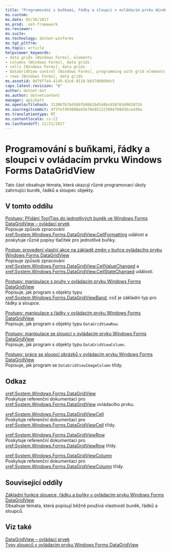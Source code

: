 ```yaml
---
title: "Programování s buňkami, řádky a sloupci v ovládacím prvku Windows Forms DataGridView"
ms.custom: 
ms.date: 03/30/2017
ms.prod: .net-framework
ms.reviewer: 
ms.suite: 
ms.technology: dotnet-winforms
ms.tgt_pltfrm: 
ms.topic: article
helpviewer_keywords:
- data grids [Windows Forms], elements
- columns [Windows Forms], data grids
- cells [Windows Forms], data grids
- DataGridView control [Windows Forms], programming with grid elements
- rows [Windows Forms], data grids
ms.assetid: 0d76f7e4-4149-42c6-9118-bb37d6669dc5
caps.latest.revision: "8"
author: dotnet-bot
ms.author: dotnetcontent
manager: wpickett
ms.openlocfilehash: 313867b76d569fb98b1bd5d46c658763d0020726
ms.sourcegitcommit: 4f3fef493080a43e70e951223894768d36ce430a
ms.translationtype: MT
ms.contentlocale: cs-CZ
ms.lasthandoff: 11/21/2017
---
```

# <a name="programming-with-cells-rows-and-columns-in-the-windows-forms-datagridview-control"></a>Programování s buňkami, řádky a sloupci v ovládacím prvku Windows Forms DataGridView
Tato část obsahuje témata, která ukazují různé programovací úkoly zahrnující buněk, řádků a sloupec objekty.  
  
## <a name="in-this-section"></a>V tomto oddílu  
 [Postupy: Přidání ToolTips do jednotlivých buněk ve Windows Forms DataGridView – ovládací prvek](../../../../docs/framework/winforms/controls/add-tooltips-to-individual-cells-in-a-wf-datagridview-control.md)  
 Popisuje způsob zpracování <xref:System.Windows.Forms.DataGridView.CellFormatting> událost a poskytuje různé popisy tlačítek pro jednotlivé buňky.  
  
 [Postup: provedení vlastní akce na základě změn v buňce ovládacího prvku Windows Forms DataGridView](../../../../docs/framework/winforms/controls/perform-a-custom-action-based-on-changes-in-a-cell-of-a-datagrid.md)  
 Popisuje způsob zpracování <xref:System.Windows.Forms.DataGridView.CellValueChanged> a <xref:System.Windows.Forms.DataGridView.CellStateChanged> události.  
  
 [Postupy: manipulace s pruhy v ovládacím prvku Windows Forms DataGridView](../../../../docs/framework/winforms/controls/how-to-manipulate-bands-in-the-windows-forms-datagridview-control.md)  
 Popisuje, jak program s objekty typu <xref:System.Windows.Forms.DataGridViewBand>, což je základní typ pro řádky a sloupce.  
  
 [Postupy: manipulace s řádky v ovládacím prvku Windows Forms DataGridView](../../../../docs/framework/winforms/controls/how-to-manipulate-rows-in-the-windows-forms-datagridview-control.md)  
 Popisuje, jak program s objekty typu `DataGridViewRow`.  
  
 [Postupy: manipulace se sloupci v ovládacím prvku Windows Forms DataGridView](../../../../docs/framework/winforms/controls/how-to-manipulate-columns-in-the-windows-forms-datagridview-control.md)  
 Popisuje, jak program s objekty typu `DataGridViewColumn`.  
  
 [Postupy: práce se sloupci obrázků v ovládacím prvku Windows Forms DataGridView](../../../../docs/framework/winforms/controls/how-to-work-with-image-columns-in-the-windows-forms-datagridview-control.md)  
 Popisuje, jak program se `DataGridViewImageColumn` třídy.  
  
## <a name="reference"></a>Odkaz  
 <xref:System.Windows.Forms.DataGridView>  
 Poskytuje referenční dokumentaci pro <xref:System.Windows.Forms.DataGridView> ovládacího prvku.  
  
 <xref:System.Windows.Forms.DataGridViewCell>  
 Poskytuje referenční dokumentaci pro <xref:System.Windows.Forms.DataGridViewCell> třídy.  
  
 <xref:System.Windows.Forms.DataGridViewRow>  
 Poskytuje referenční dokumentaci pro <xref:System.Windows.Forms.DataGridViewRow> třídy.  
  
 <xref:System.Windows.Forms.DataGridViewColumn>  
 Poskytuje referenční dokumentaci pro <xref:System.Windows.Forms.DataGridViewColumn> třídy.  
  
## <a name="related-sections"></a>Související oddíly  
 [Základní funkce sloupce, řádku a buňky v ovládacím prvku Windows Forms DataGridView](../../../../docs/framework/winforms/controls/basic-column-row-and-cell-features-wf-datagridview-control.md)  
 Obsahuje témata, která popisují běžně používá vlastnosti buněk, řádků a sloupců.  
  
## <a name="see-also"></a>Viz také  
 [DataGridView – ovládací prvek](../../../../docs/framework/winforms/controls/datagridview-control-windows-forms.md)  
 [Typy sloupců v ovládacím prvku Windows Forms DataGridView](../../../../docs/framework/winforms/controls/column-types-in-the-windows-forms-datagridview-control.md)
